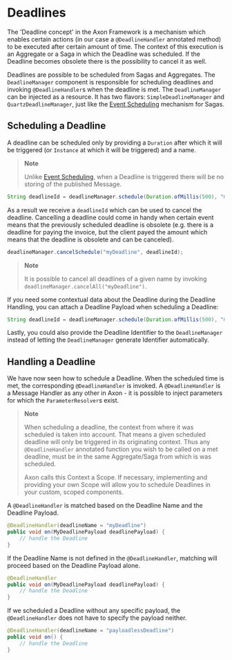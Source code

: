 # Deadlines

The 'Deadline concept' in the Axon Framework is a mechanism which enables certain actions (in our case a `@DeadlineHandler` annotated method) to be executed after certain amount of time. The context of this execution is an Aggregate or a Saga in which the Deadline was scheduled. If the Deadline becomes obsolete there is the possibility to cancel it as well.  

Deadlines are possible to be scheduled from Sagas and Aggregates. The `DeadlineManager` component is responsible for scheduling deadlines and invoking `@DeadlineHandler`s when the deadline is met. The `DeadlineManager` can be injected as a resource. It has two flavors: `SimpleDeadlineManager` and `QuartzDeadlineManager`, just like the [Event Scheduling](sagas.md#keeping-track-of-deadlines) mechanism for Sagas. 

## Scheduling a Deadline

A deadline can be scheduled only by providing a `Duration` after which it will be triggered (or `Instance` at which it will be triggered) and a name.

> **Note**
>  
> Unlike [Event Scheduling](sagas.md#keeping-track-of-deadlines), when a Deadline is triggered there will be no storing of the published Message.

```java
String deadlineId = deadlineManager.schedule(Duration.ofMillis(500), "myDeadline");
```

As a result we receive a `deadlineId` which can be used to cancel the deadline. Cancelling a deadline could come in handy when certain event means that the previously scheduled deadline is obsolete (e.g. there is a deadline for paying the invoice, but the client payed the amount which means that the deadline is obsolete and can be canceled).

```java
deadlineManager.cancelSchedule("myDeadline", deadlineId);
```

> **Note**
>
> It is possible to cancel all deadlines of a given name by invoking `deadlineManager.cancelAll("myDeadline")`.

If you need some contextual data about the Deadline during the Deadline Handling, you can attach a Deadline Payload when scheduling a Deadline:

```java
String deadlineId = deadlineManager.schedule(Duration.ofMillis(500), "myDeadline", new MyDeadlinePayload(...));
```

Lastly, you could also provide the Deadline Identifier to the `DeadlineManager` instead of letting the `DeadlineManager` generate Identifier automatically.

## Handling a Deadline

We have now seen how to schedule a Deadline. When the scheduled time is met, the corresponding `@DeadlineHandler` is invoked. A `@DeadlineHandler` is a Message Handler as any other in Axon - it is possible to inject parameters for which the `ParameterResolver`s exist. 

> **Note** 
>
> When scheduling a deadline, the context from where it was scheduled is taken into account. 
> That means a given scheduled deadline will only be triggered in its originating context. 
> Thus any `@DeadlineHandler` annotated function you wish to be called on a met deadline, must be in the same Aggregate/Saga from which is was scheduled.
>
> Axon calls this Context a Scope. If necessary, implementing and providing your own Scope will allow you to schedule Deadlines in your custom, scoped components.

A `@DeadlineHandler` is matched based on the Deadline Name and the Deadline Payload. 

```java
@DeadlineHandler(deadlineName = "myDeadline")
public void on(MyDeadlinePayload deadlinePayload) {
    // handle the Deadline
}
```

If the Deadline Name is not defined in the `@DeadlineHandler`, matching will proceed based on the Deadline Payload alone. 

```java
@DeadlineHandler
public void on(MyDeadlinePayload deadlinePayload) {
    // handle the Deadline
}
```

If we scheduled a Deadline without any specific payload, the `@DeadlineHandler` does not have to specify the payload neither. 

```java
@DeadlineHandler(deadlineName = "payloadlessDeadline")
public void on() {
    // handle the Deadline
}
```